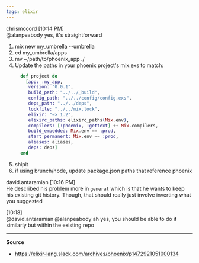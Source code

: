 ```yaml
---
tags: elixir
---
```


chrismccord [10:14 PM]  
@alanpeabody yes, it's straightforward
1) mix new my_umbrella --umbrella
2) cd my_umbrella/apps
3) mv ~/path/to/phoenix_app ./
4) Update the paths in your phoenix project's mix.exs to match:
	``` elixir
	  def project do
		[app: :my_app,
		 version: "0.0.1",
		 build_path: "../../_build",
		 config_path: "../../config/config.exs",
		 deps_path: "../../deps",
		 lockfile: "../../mix.lock",
		 elixir: "~> 1.2",
		 elixirc_paths: elixirc_paths(Mix.env),
		 compilers: [:phoenix, :gettext] ++ Mix.compilers,
		 build_embedded: Mix.env == :prod,
		 start_permanent: Mix.env == :prod,
		 aliases: aliases,
		 deps: deps]
	  end
	```
5) shipit
6) if using brunch/node, update package.json paths that reference phoenix

david.antaramian [10:16 PM]  
He described his problem more in `general` which is that he wants to keep his existing git history. Though, that should really just involve inverting what you suggested

[10:18]  
@david.antaramian @alanpeabody ah yes, you should be able to do it similarly but within the existing repo

---

**Source**
- https://elixir-lang.slack.com/archives/phoenix/p1472921051000134